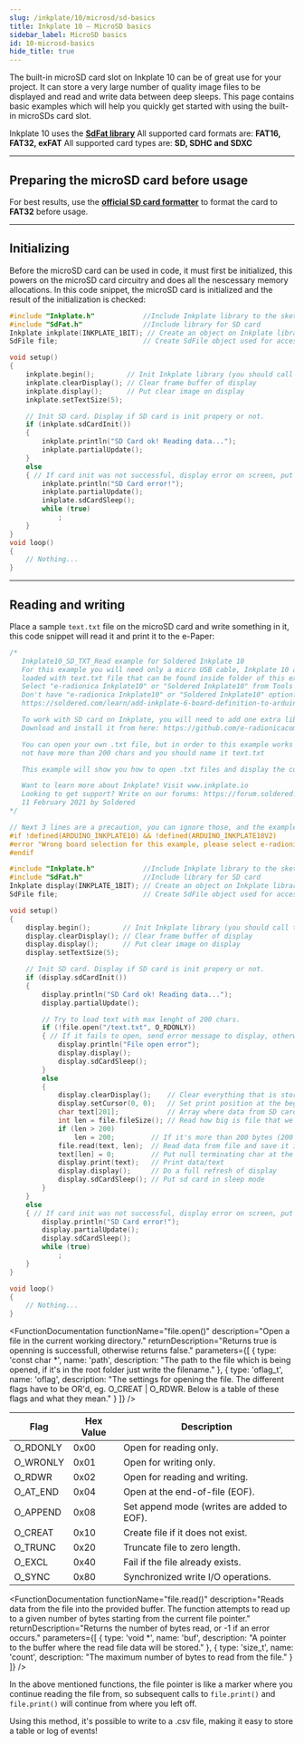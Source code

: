 ```yaml
---
slug: /inkplate/10/microsd/sd-basics
title: Inkplate 10 – MicroSD basics
sidebar_label: MicroSD basics
id: 10-microsd-basics
hide_title: true
---
```


<SectionTitle title="MicroSD basics" backgroundImage="/img/microsd.jpg" />

The built-in microSD card slot on Inkplate 10 can be of great use for your project. It can store a very large number of quality image files to be displayed and read and write data between deep sleeps. This page contains basic examples which will help you quickly get started with using the built-in microSDs card slot.

<CenteredImage src="/img/inkplate10/10_sdcard.jpg" alt="MicroSD card slot on Inkplate 10" caption="MicroSD card slot on Inkplate 10" width="600px" />

<InfoBox>Inkplate 10  uses the [**SdFat library**](https://github.com/greiman/SdFat)</InfoBox>
<WarningBox>All supported card formats are: **FAT16, FAT32, exFAT**</WarningBox>
<WarningBox>All supported card types are: **SD, SDHC and SDXC**</WarningBox>

---

## Preparing the microSD card before usage

For best results, use the [**official SD card formatter**](https://www.sdcard.org/downloads/formatter/) to format the card to **FAT32** before usage.

<CenteredImage src="/img/inkplate10/sdcard_formatter.png" alt="Official SD card formatter" caption="The official SD Card formatter" width="400px" />

---

## Initializing

Before the microSD card can be used in code, it must first be initialized, this powers on the microSD card circuitry and does all the nescessary memory allocations. In this code snippet, the microSD card is initialized and the result of the initialization is checked:
```cpp
#include "Inkplate.h"            //Include Inkplate library to the sketch
#include "SdFat.h"               //Include library for SD card
Inkplate inkplate(INKPLATE_1BIT); // Create an object on Inkplate library and also set library into 1 Bit mode (BW)
SdFile file;                     // Create SdFile object used for accessing files on SD card

void setup()
{
    inkplate.begin();        // Init Inkplate library (you should call this function ONLY ONCE)
    inkplate.clearDisplay(); // Clear frame buffer of display
    inkplate.display();      // Put clear image on display
    inkplate.setTextSize(5);

    // Init SD card. Display if SD card is init propery or not.
    if (inkplate.sdCardInit())
    {
        inkplate.println("SD Card ok! Reading data...");
        inkplate.partialUpdate();
    }
    else
    { // If card init was not successful, display error on screen, put sd card in sleep mode, and stop the program (using infinite loop)
        inkplate.println("SD Card error!");        
        inkplate.partialUpdate();
        inkplate.sdCardSleep();
        while (true)
            ;
    }
}
void loop()
{
    // Nothing...
}
```
<FunctionDocumentation
    functionname="inkplate.sdCardInit()"
    description="Initializes sd card trough SPI."
    returnDescription="Returns true if the initialization was successful, otherwise returns false."
/>

---

## Reading and writing
Place a sample `text.txt` file on the microSD card and write something in it, this code snippet will read it and print it to the e-Paper:
```cpp
/*
   Inkplate10_SD_TXT_Read example for Soldered Inkplate 10
   For this example you will need only a micro USB cable, Inkplate 10 and a SD card
   loaded with text.txt file that can be found inside folder of this example.
   Select "e-radionica Inkplate10" or "Soldered Inkplate10" from Tools -> Board menu.
   Don't have "e-radionica Inkplate10" or "Soldered Inkplate10" option? Follow our tutorial and add it:
   https://soldered.com/learn/add-inkplate-6-board-definition-to-arduino-ide/

   To work with SD card on Inkplate, you will need to add one extra library.
   Download and install it from here: https://github.com/e-radionicacom/Inkplate-6-SDFat-Arduino-Library

   You can open your own .txt file, but in order to this example works properly it should
   not have more than 200 chars and you should name it text.txt

   This example will show you how to open .txt files and display the content of that file on Inkplate epaper display.

   Want to learn more about Inkplate? Visit www.inkplate.io
   Looking to get support? Write on our forums: https://forum.soldered.com/
   11 February 2021 by Soldered
*/

// Next 3 lines are a precaution, you can ignore those, and the example would also work without them
#if !defined(ARDUINO_INKPLATE10) && !defined(ARDUINO_INKPLATE10V2)
#error "Wrong board selection for this example, please select e-radionica Inkplate10 or Soldered Inkplate10 in the boards menu."
#endif

#include "Inkplate.h"            //Include Inkplate library to the sketch
#include "SdFat.h"               //Include library for SD card
Inkplate display(INKPLATE_1BIT); // Create an object on Inkplate library and also set library into 1 Bit mode (BW)
SdFile file;                     // Create SdFile object used for accessing files on SD card

void setup()
{
    display.begin();        // Init Inkplate library (you should call this function ONLY ONCE)
    display.clearDisplay(); // Clear frame buffer of display
    display.display();      // Put clear image on display
    display.setTextSize(5);

    // Init SD card. Display if SD card is init propery or not.
    if (display.sdCardInit())
    {
        display.println("SD Card ok! Reading data...");
        display.partialUpdate();

        // Try to load text with max lenght of 200 chars.
        if (!file.open("/text.txt", O_RDONLY))
        { // If it fails to open, send error message to display, otherwise read the file.
            display.println("File open error");
            display.display();
            display.sdCardSleep();
        }
        else
        {
            display.clearDisplay();    // Clear everything that is stored in frame buffer of epaper
            display.setCursor(0, 0);   // Set print position at the begining of the screen
            char text[201];            // Array where data from SD card is stored (max 200 chars here)
            int len = file.fileSize(); // Read how big is file that we are opening
            if (len > 200)
                len = 200;         // If it's more than 200 bytes (200 chars), limit to max 200 bytes
            file.read(text, len);  // Read data from file and save it in text array
            text[len] = 0;         // Put null terminating char at the and of data
            display.print(text);   // Print data/text
            display.display();     // Do a full refresh of display
            display.sdCardSleep(); // Put sd card in sleep mode
        }
    }
    else
    { // If card init was not successful, display error on screen, put sd card in sleep mode, and stop the program (using infinite loop)
        display.println("SD Card error!");        
        display.partialUpdate();
        display.sdCardSleep();
        while (true)
            ;
    }
}

void loop()
{
    // Nothing...
}

```

<FunctionDocumentation
    functionName="file.open()"
    description="Open a file in the current working directory."
    returnDescription="Returns true is openning is successfull, otherwise returns false."
    parameters={[
    { type: 'const char *', name: 'path', description: "The path to the file which is being opened, if it's in the root folder just write the filename." },
    { type: 'oflag_t', name: 'oflag', description: "The settings for opening the file. The different flags have to be OR'd, eg. O_CREAT | O_RDWR. Below is a table of these flags and what they mean." }
  ]}
/>

| Flag     | Hex Value | Description                                |
|----------|-----------|--------------------------------------------|
| O_RDONLY | 0x00      | Open for reading only.                     |
| O_WRONLY | 0x01      | Open for writing only.                     |
| O_RDWR   | 0x02      | Open for reading and writing.              |
| O_AT_END | 0x04      | Open at the end-of-file (EOF).             |
| O_APPEND | 0x08      | Set append mode (writes are added to EOF). |
| O_CREAT  | 0x10      | Create file if it does not exist.          |
| O_TRUNC  | 0x20      | Truncate file to zero length.              |
| O_EXCL   | 0x40      | Fail if the file already exists.           |
| O_SYNC   | 0x80      | Synchronized write I/O operations.         |

<FunctionDocumentation
    functionName="file.fileSize()"
    description="Returns the total number of bytes in a file."
    returnType="uint32_t"
/>

<FunctionDocumentation
  functionName="file.read()"
  description="Reads data from the file into the provided buffer. The function attempts to read up to a given number of bytes starting from the current file pointer."
  returnDescription="Returns the number of bytes read, or -1 if an error occurs."
  parameters={[
    { type: 'void *', name: 'buf', description: "A pointer to the buffer where the read file data will be stored." },
    { type: 'size_t', name: 'count', description: "The maximum number of bytes to read from the file." }
  ]}
/>

<InfoBox>In the above mentioned functions, the file pointer is like a marker where you continue reading the file from, so subsequent calls to `file.print()` and `file.print()` will continue from where you left off.</InfoBox>

<InfoBox>Using this method, it's possible to write to a .csv file, making it easy to store a table or log of events!</InfoBox>

<QuickLink 
  title="Inkplate10_SD_TXT_Read.ino" 
  description="This example will show you how to open .txt files and display the content of that file on Inkplate epaper display."
  url="https://github.com/SolderedElectronics/Inkplate-Arduino-library/blob/7694c2963e95560dfc71d0b26bd8bf1960e08b6e/examples/Inkplate10/Advanced/SD/Inkplate10_SD_TXT_Read/Inkplate10_SD_TXT_Read.ino" 
/>

<QuickLink 
  title="Inkplate10_SD_TXT_Write.ino" 
  description="This example will show you how to write in .txt file."
  url="https://github.com/SolderedElectronics/Inkplate-Arduino-library/blob/7694c2963e95560dfc71d0b26bd8bf1960e08b6e/examples/Inkplate10/Advanced/SD/Inkplate10_SD_TXT_Write/Inkplate10_SD_TXT_Write.ino" 
/>